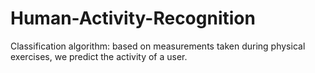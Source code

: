 # Human-Activity-Recognition
Classification algorithm: based on measurements taken during physical exercises, we predict the activity of a user.
